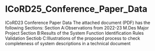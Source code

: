 # ICoRD25_Conference_Paper_Data
ICoRD23 Conference Paper Data
The attached document (PDF) has the following Sections:
  Section A:Observations from 2022-23 M.Des Major Project
  Section B:Results of the System Function Identification Rules Validation
  Sectiob C:Illustrations of the proposed process to check completeness of system descriptions in a technical document
